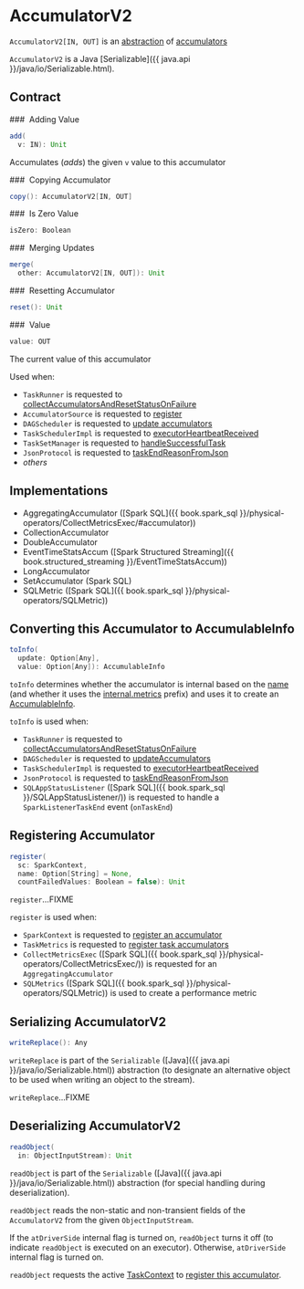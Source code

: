 # AccumulatorV2

`AccumulatorV2[IN, OUT]` is an [abstraction](#contract) of [accumulators](#implementations)

`AccumulatorV2` is a Java [Serializable]({{ java.api }}/java/io/Serializable.html).

## Contract

### <span id="add"> Adding Value

```scala
add(
  v: IN): Unit
```

Accumulates (_adds_) the given `v` value to this accumulator

### <span id="copy"> Copying Accumulator

```scala
copy(): AccumulatorV2[IN, OUT]
```

### <span id="isZero"> Is Zero Value

```scala
isZero: Boolean
```

### <span id="merge"> Merging Updates

```scala
merge(
  other: AccumulatorV2[IN, OUT]): Unit
```

### <span id="reset"> Resetting Accumulator

```scala
reset(): Unit
```

### <span id="value"> Value

```scala
value: OUT
```

The current value of this accumulator

Used when:

* `TaskRunner` is requested to [collectAccumulatorsAndResetStatusOnFailure](../executor/TaskRunner.md#collectAccumulatorsAndResetStatusOnFailure)
* `AccumulatorSource` is requested to [register](AccumulatorSource.md#register)
* `DAGScheduler` is requested to [update accumulators](../scheduler/DAGScheduler.md#updateAccumulators)
* `TaskSchedulerImpl` is requested to [executorHeartbeatReceived](../scheduler/TaskSchedulerImpl.md#executorHeartbeatReceived)
* `TaskSetManager` is requested to [handleSuccessfulTask](../scheduler/TaskSetManager.md#handleSuccessfulTask)
* `JsonProtocol` is requested to [taskEndReasonFromJson](../history-server/JsonProtocol.md#taskEndReasonFromJson)
* _others_

## Implementations

* AggregatingAccumulator ([Spark SQL]({{ book.spark_sql }}/physical-operators/CollectMetricsExec/#accumulator))
* CollectionAccumulator
* DoubleAccumulator
* EventTimeStatsAccum ([Spark Structured Streaming]({{ book.structured_streaming }}/EventTimeStatsAccum))
* LongAccumulator
* SetAccumulator (Spark SQL)
* SQLMetric ([Spark SQL]({{ book.spark_sql }}/physical-operators/SQLMetric))

## <span id="toInfo"> Converting this Accumulator to AccumulableInfo

```scala
toInfo(
  update: Option[Any],
  value: Option[Any]): AccumulableInfo
```

`toInfo` determines whether the accumulator is internal based on the [name](#name) (and whether it uses the [internal.metrics](InternalAccumulator.md#METRICS_PREFIX) prefix) and uses it to create an [AccumulableInfo](AccumulableInfo.md).

`toInfo` is used when:

* `TaskRunner` is requested to [collectAccumulatorsAndResetStatusOnFailure](../executor/TaskRunner.md#collectAccumulatorsAndResetStatusOnFailure)
* `DAGScheduler` is requested to [updateAccumulators](../scheduler/DAGScheduler.md#updateAccumulators)
* `TaskSchedulerImpl` is requested to [executorHeartbeatReceived](../scheduler/TaskSchedulerImpl.md#executorHeartbeatReceived)
* `JsonProtocol` is requested to [taskEndReasonFromJson](../history-server/JsonProtocol.md#taskEndReasonFromJson)
* `SQLAppStatusListener` ([Spark SQL]({{ book.spark_sql }}/SQLAppStatusListener/)) is requested to handle a `SparkListenerTaskEnd` event (`onTaskEnd`)

## <span id="register"> Registering Accumulator

```scala
register(
  sc: SparkContext,
  name: Option[String] = None,
  countFailedValues: Boolean = false): Unit
```

`register`...FIXME

`register` is used when:

* `SparkContext` is requested to [register an accumulator](../SparkContext.md#register)
* `TaskMetrics` is requested to [register task accumulators](../executor/TaskMetrics.md#register)
* `CollectMetricsExec` ([Spark SQL]({{ book.spark_sql }}/physical-operators/CollectMetricsExec/)) is requested for an `AggregatingAccumulator`
* `SQLMetrics` ([Spark SQL]({{ book.spark_sql }}/physical-operators/SQLMetric)) is used to create a performance metric

## <span id="writeReplace"> Serializing AccumulatorV2

```scala
writeReplace(): Any
```

`writeReplace` is part of the `Serializable` ([Java]({{ java.api }}/java/io/Serializable.html)) abstraction (to designate an alternative object to be used when writing an object to the stream).

`writeReplace`...FIXME

## <span id="readObject"> Deserializing AccumulatorV2

```scala
readObject(
  in: ObjectInputStream): Unit
```

`readObject` is part of the `Serializable` ([Java]({{ java.api }}/java/io/Serializable.html)) abstraction (for special handling during deserialization).

`readObject` reads the non-static and non-transient fields of the `AccumulatorV2` from the given `ObjectInputStream`.

If the `atDriverSide` internal flag is turned on, `readObject` turns it off (to indicate `readObject` is executed on an executor). Otherwise, `atDriverSide` internal flag is turned on.

`readObject` requests the active [TaskContext](../scheduler/TaskContext.md#get) to [register this accumulator](../scheduler/TaskContext.md#registerAccumulator).
